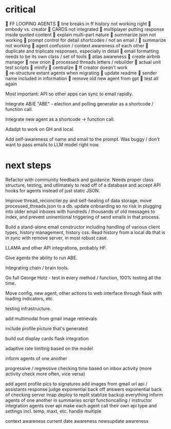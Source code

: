 # critical
🚩 FF LOOPING AGENTS 
🚩 line breaks in ff history not working right 
🚩 embody vs. creator 
🚩 CARDS not integrated 
🚩 multiplayer putting response inside quoted content 
🚩 explain multi-part nature 
🚩 summarize json not working 
🚩 prompt control for detail shortcodes / not an email /
🚩 summarize not working 
🚩 agent confusion / context awareness of each other
🚩 duplicate and triplicate responses, especially in detail
🚩 email formatting needs to be its own class / set of tools 
🚩 atlas awareness 
🚩 create airbnb manager 
🚩 new orion 
🚩 processed threads letters / rebuilder 
🚩 actual unit test scripts 
🚩 minify 
🚩 centralize 
🚩 ff creator doesn't work  
🚩 re-structure extant agents when migrating 
🚩 update readme 
🚩 sender name included in information 
🚩 remove old new agent from gpt 
🚩 test all again 


Most important: API so other apps can sync to email rapidly. 


Integrate AB/E "ABE" - election and polling generator as a shortcode / function call. 

Integrate new agent as a shortcode -> function call. 

Adadpt to work on GH and local. 

Add self-awareness of name and email to the prompt. Was buggy / don't want to pass emails to LLM model right now. 

# next steps 

Refactor with community feedback and guidance. Needs proper class structure, testing, and utlimately to read off of a database and accept API hooks for agents instead of just static JSON. 

Improve thread_recionciler.py and self-healing of data storage, move processed_threads.json to a db. update onboarding so no risk in plugging into older email inboxes with hundreds / thousands of old messages to index, and prevent uninentional triggering of send emails in that process. 

Build a stand-alone email constructor including handling of various client types, history management, history css. Read history from a local db that is in sync with remove server, in most robust case. 

LLAMA and other API integrations, probably HF. 

Give agents the ability to run ABE. 

Integrating chain / brain tools. 



Go full George Hotz - test in every method / function, 100% testing all the time. 

Move config, new agent, other actions to web interface through flask with loading indicators, etc. 

testing infrastructure. 

add multimodal from gmail image retrievals 

include profile picture that's generated 

build out display cards flask integration

adaptive rate limiting based on the model 

inform agents of one another 

progressive / regressive checking time based on inbox activity (more activity check more often, vice versa)

add agent profile pics to signatures 
add images from gmail url 
api / assistants 
response judge 
exponential back off answers 
exponential back of checking server imap 
deploy to replit stablize 
backup everything 
inform agents of one another in summaries script 
functioncalling / instructor integration 
agents over api 
make each agent call their own api type and settings incl. temp, maxt, etc.
handle multiple 

context awareness
current date awareness
newsupdate awareness 

